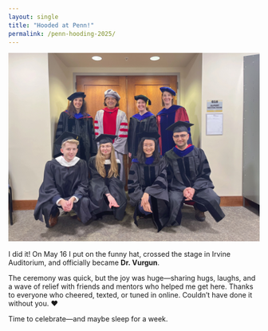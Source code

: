 ```yaml
---
layout: single
title: "Hooded at Penn!"
permalink: /penn-hooding-2025/
---
```


![Freshly hooded ✨](/assets/images/Vurgun_Penn_graduation.jpeg)

I did it! On May 16 I put on the funny hat, crossed the stage in Irvine Auditorium, and officially became **Dr. Vurgun**.  

The ceremony was quick, but the joy was huge—sharing hugs, laughs, and a wave of relief with friends and mentors who helped me get here. Thanks to everyone who cheered, texted, or tuned in online. Couldn’t have done it without you. ❤️

Time to celebrate—and maybe sleep for a week.
